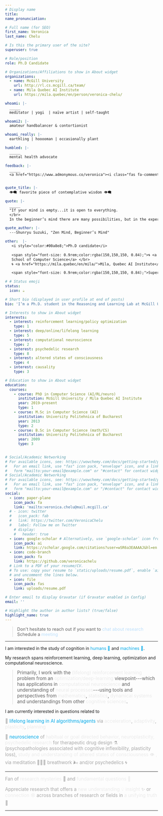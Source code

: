 ```yaml
---
# Display name
title: 
name_pronunciation: 

# Full name (for SEO)
first_name: Veronica
last_name: Chelu

# Is this the primary user of the site?
superuser: true

# Role/position
role: Ph.D Candidate 

# Organizations/Affiliations to show in About widget
organizations:
  - name: McGill University 
    url: http://rl.cs.mcgill.ca/team/
  - name: Mila Quebec AI Institute
    url: https://mila.quebec/en/person/veronica-chelu/

whoami: |-
  _____
  meditator | yogi  | naïve artist | self-taught

whoami2: |-
  amateur handbalancer & contortionist 

whoami_really: |-
  earthling | hooooman | occasionally plant 

humbled: |-
  _____
  mental health advocate 

feedback: |-
  _____
  <a href="https://www.admonymous.co/veronica"><i class="fas fa-comments"></i> give anonymous feedback 🙏🏽</a>


quote_title: |-
  👁️‍🗨️ favorite piece of contemplative wisdom 👁️‍🗨️

quote: |-
  _____
  "If your mind is empty...it is open to everything.
  </br>
  In the beginner’s mind there are many possibilities, but in the expert’s mind there are few."

quote_author: |-
  ---Shunryu Suzuki, "Zen Mind, Beginner’s Mind"

other:  |-
   <i style="color:#00a8e8;">Ph.D candidate</i>
   
   <span style="font-size: 0.9rem;color:rgba(150,150,150, 0.84);">🌀 <a href="https://rl.cs.mcgill.ca/">Reasoning and Learning Lab</a>,</br>  <a href="https://www.cs.mcgill.ca/">McGill University,
   School of Computer Science</a> </br>
   🌀 <a href="https://mila.quebec/en/mila/">Mila, Quebec AI Institute</a></span>

   <span style="font-size: 0.9rem;color:rgba(150,150,150, 0.84);">Supervised by <a href="https://cs.mcgill.ca/~dprecup/">Doina Precup</a>. </span>

# # Status emoji
status:
  icon: ☕️

# Short bio (displayed in user profile at end of posts)
bio: 'I’m a Ph.D. student in the Reasoning and Learning Lab at McGill University and Mila, Montreal.' 

# Interests to show in About widget
interests: 
  - interest: reinforcement learning/policy optimization
    type: 1
  - interest: deep/online/lifelong learning
    type: 5
  - interest: computational neuroscience
    type: 2
  - interest: psychedelic research
    type: 8
  - interest: altered states of consciousness
    type: 4
  - interest: causality
    type: 3

# Education to show in About widget
education:
  courses:
    - course: PhD in Computer Science (AI/RL/neuro)
      institution: McGill University / Mila Quebec AI Institute
      year: 2019-present
      type: 1
    - course: M.Sc in Computer Science (AI)
      institution: University Politehnica of Bucharest
      year: 2013
      type: 2
    - course: B.Sc in Computer Science (math/CS)
      institution: University Politehnica of Bucharest
      year: 2009
      type: 3
 

# Social/Academic Networking
# For available icons, see: https://wowchemy.com/docs/getting-started/page-builder/#icons
#   For an email link, use "fas" icon pack, "envelope" icon, and a link in the
#   form "mailto:your-email@example.com" or "#contact" for contact widget.
# Social/Academic Networking
# For available icons, see: https://wowchemy.com/docs/getting-started/page-builder/#icons
#   For an email link, use "fas" icon pack, "envelope" icon, and a link in the
#   form "mailto:your-email@example.com" or "/#contact" for contact widget.
social:
  - icon: paper-plane
    icon_pack: fa
    link: 'mailto:veronica.chelu@mail.mcgill.ca'
  # - icon: twitter
  #   icon_pack: fab
  #   link: https://twitter.com/VeronicaChelu
  #   label: Follow me on Twitter
    # display:
    #   header: true
  - icon: google-scholar # Alternatively, use `google-scholar` icon from `ai` icon pack
    icon_pack: ai
    link: https://scholar.google.com/citations?user=wSR6a3EAAAAJ&hl=en
  - icon: code-branch
    icon_pack: fa
    link: https://github.com/veronicachelu
  # Link to a PDF of your resume/CV.
  # To use: copy your resume to `static/uploads/resume.pdf`, enable `ai` icons in `params.yaml`,
  # and uncomment the lines below.
  - icon: file
    icon_pack: fas
    link: uploads/resume.pdf

# Enter email to display Gravatar (if Gravatar enabled in Config)
email: ''

# Highlight the author in author lists? (true/false)
highlight_name: true
---
```

><span style="font-size: 0.9rem;">Don't hesitate to reach out if you want to <span style="color:#bbdefb;">chat about research   </span>
<i class="fas fa-angle-double-right" style="color: #00a8e8;"></i> <i class="fas fa-angle-double-right" style="color: #00a8e8;"></i> <i class="fas fa-angle-double-right" style="color: #00a8e8;"></i>    Schedule a <span style="color:#bbdefb;">meeting</span> <a href="https://calendly.com/veronica-chelu" style="text-decoration: none"><i class="fas fa-thin fa-calendar-days" style="color: #00a8e8;"></i></a></span>
_________________________________________________________________

<!-- <span style="font-size: 0.95rem;text-align: center;color:#00a8e8;padding-right:5%;padding-left:5%">All our experience and contribution to the world is the process, the result, the very essence of our minds.</span>
<!-- <i class="fas fa-angle-left" style="color: #1600F8;"><<i class="fas fa-angle-left" style="color: #1600F8;"></i><i class="fas fa-angle-left" style="color: #1600F8;"></i> -->
<!-- _________________________________________________________________ --> 
<!-- I focuses on <span style="color:#bbdefb;">designing algorithms</span> that <span style="color:#bbdefb;">learn</span> from <span style="color:#bbdefb;">trial-and-error</span> <span style="color:#bbdefb;">interactive experience</span> with an <span style="color:#bbdefb;">environment</span> by leveraging <span style="color:#bbdefb;">internal representations</span> to <span style="color:#bbdefb;">plan, act and adapt</span> with efficiency. -->
  <!-- <div class=" text-center text-md-left" style="text-align: justify;margin-right: auto;margin-left: auto;">
      <h1 class="hero-title">Research Interests</h1>
  </div> -->
I am interested in the study of cognition in <span style="color:#00a8e8;">humans 🧠</span> and <span style="color:#00a8e8;">machines 🤖</span>. 
</br>
<!-- My <span style="color:#EF8371;">research</span> spans <span style="color:#bbdefb;">reinforcement learning</span>, <span style="color:#bbdefb;">deep learning</span>, <span style="color:#bbdefb;">optimization</span> and <span style="color:#bbdefb;">computational neuroscience</span>.</span> -->
My research spans reinforcement learning, deep learning, optimization and computational neuroscience.

><span style="font-size: 0.95rem;">Primarily, I work with the <span style="color:rgb(230,230,230, 0.84);"> (lifelong) reinforcement learning </span> problem from an <span style="color:rgb(230,230,230, 0.84);">optimization/deep-learning</span> viewpoint---which has applications in <span style="color:rgb(230,230,230, 0.84);">computational neuroscience</span> and understanding of <span style="color:rgb(230,230,230, 0.84);">neural processes</span>---using tools and perspectives from <span style="color:rgb(230,230,230, 0.84);">mathematics</span>, <span style="color:rgb(230,230,230, 0.84);">statistics</span>, <span style="color:rgb(230,230,230, 0.84);">dynamical systems</span> and understandings from other <span style="color:rgb(230,230,230, 0.84);">cognitive sciences</span>.</span>

I am currently interested in questions related to
<!-- Currently interested in <span style="color:#EF8371;">questions</span> related to... -->
<!-- * <span style="font-size: 0.95rem;color:rgba(150,150,150, 0.84);"> 🤖 <span style="color:#EF8371;">(lifelong) learning in AI algorithms/agents</span> via <span style="color:#bbdefb;">acceleration</span>, <span style="color:#bbdefb;">adaptivity</span>, <span style="color:#bbdefb;">plasticity</span>, <span style="color:#bbdefb;">planning</span></span> -->

<span style="font-size: 0.95rem;color:rgba(150,150,150, 0.84);"> 🤖 <span style="color:#00a8e8;">lifelong learning in AI algorithms/agents</span> via <span style="color:rgb(230,230,230, 0.84);">acceleration</span>, <span style="color:rgb(230,230,230, 0.84);">adaptivity</span>, <span style="color:rgb(230,230,230, 0.84);">plasticity</span>, <span style="color:rgb(230,230,230, 0.84);">planning</span></span>

<span style="font-size: 0.95rem;color:rgba(150,150,150, 0.84);">🧠 <span style="color:#00a8e8;">neuroscience</span> of <span style="color:rgb(230,230,230, 0.84);"> habitual or goal directed behavior, </span><span style="color:rgb(230,230,230, 0.84);">neuroplasticity, </span></span><span style="font-size: 0.95rem;color:rgba(150,150,150, 0.84);"><span style="color:rgb(230,230,230, 0.84);">psychedelic research</span> for therapeutic drug design ⚗️ </span><span style="font-size: 0.95rem;color:rgba(150,150,150, 0.84);">(psychopathologies associated with cognitive inflexibility, plasticity loss),</span><span style="font-size: 0.95rem;color:rgb(230,230,230, 0.84);"> study and understanding of <span style="color:rgb(230,230,230, 0.84);">altered states of consciousness</span> 👁️ ,</span><span style="font-size: 0.95rem;color:rgba(150,150,150, 0.84);"> via meditation 🧘🏼‍♀️ breathwork 🌬️ and/or psychedelics 🌀</span>

_________________________________________________________________
<span style="font-size: 0.95rem;color:rgba(150,150,150, 0.84);">
Fan of <span style="color:rgb(230,230,230, 0.84);">research mysteries</span> 🔮 and <span style="color:rgb(230,230,230, 0.84);">fundamental questions 🦄</span>

<span style="font-size: 0.95rem;color:rgba(150,150,150, 0.84);">Appreciate research that offers a <span style="color:rgb(230,230,230, 0.84);">new understanding 💡</span> <span style="color:rgb(230,230,230, 0.84);">insight</span> ✨ or <span style="color:rgb(230,230,230, 0.84);">connection 🕸️ </span> across branches of research or fields in <span style="color:rgb(230,230,230, 0.84);">a unifying truth</span> 🤯</span>


_________________________________________________________________


<!-- {style="text-align: justify;"} -->
